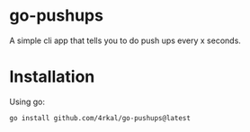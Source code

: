 # go-pushups
A simple cli app that tells you to do push ups every x seconds.

# Installation
Using go:

`go install github.com/4rkal/go-pushups@latest`

